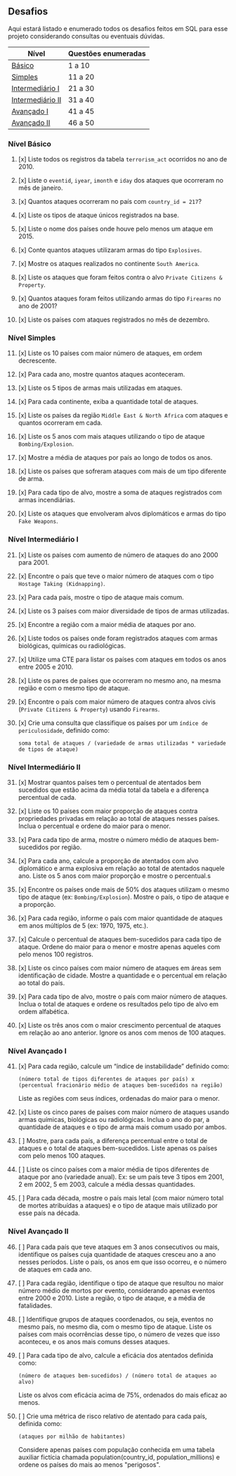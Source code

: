 ## Desafios
Aqui estará listado e enumerado todos os desafios feitos em SQL para esse projeto considerando consultas ou eventuais dúvidas.

| Nível | Questões enumeradas |
|-|-|
| [Básico](#nível-básico) | 1 a 10 |
| [Simples](#nível-simples) | 11 a 20 |
| [Intermediário I](#nível-intermediário-i) | 21 a 30 |
| [Intermediário II](#nível-intermediário-ii) | 31 a 40 |
| [Avançado I](#nível-avançado-i) | 41 a 45 |
| [Avançado II](#nível-avançado-ii) | 46 a 50 |

### Nível Básico
1. [x] Liste todos os registros da tabela `terrorism_act` ocorridos no ano de 2010.

2. [x] Liste o `eventid`, `iyear`, `imonth` e `iday` dos ataques que ocorreram no mês de janeiro.

3. [x] Quantos ataques ocorreram no país com `country_id = 217`?

4. [x] Liste os tipos de ataque únicos registrados na base.

5. [x] Liste o nome dos países onde houve pelo menos um ataque em 2015.

6. [x] Conte quantos ataques utilizaram armas do tipo `Explosives`.

7. [x] Mostre os ataques realizados no continente `South America`.

8. [x] Liste os ataques que foram feitos contra o alvo `Private Citizens & Property`.

9. [x] Quantos ataques foram feitos utilizando armas do tipo `Firearms` no ano de 2001?

10. [x] Liste os países com ataques registrados no mês de dezembro.

### Nível Simples
11. [x] Liste os 10 países com maior número de ataques, em ordem decrescente.

12. [x] Para cada ano, mostre quantos ataques aconteceram.

13. [x] Liste os 5 tipos de armas mais utilizadas em ataques.

14. [x] Para cada continente, exiba a quantidade total de ataques.

15. [x] Liste os países da região `Middle East & North Africa` com ataques e quantos ocorreram em cada.

16. [x] Liste os 5 anos com mais ataques utilizando o tipo de ataque `Bombing/Explosion`.

17. [x] Mostre a média de ataques por país ao longo de todos os anos.

18. [x] Liste os países que sofreram ataques com mais de um tipo diferente de arma.

19. [x] Para cada tipo de alvo, mostre a soma de ataques registrados com armas incendiárias.

20. [x] Liste os ataques que envolveram alvos diplomáticos e armas do tipo `Fake Weapons`.

### Nível Intermediário I
21. [x] Liste os países com aumento de número de ataques do ano 2000 para 2001.

22. [x] Encontre o país que teve o maior número de ataques com o tipo `Hostage Taking (Kidnapping)`.

23. [x] Para cada país, mostre o tipo de ataque mais comum.

24. [x] Liste os 3 países com maior diversidade de tipos de armas utilizadas.

25. [x] Encontre a região com a maior média de ataques por ano.

26. [x] Liste todos os países onde foram registrados ataques com armas biológicas, químicas ou radiológicas.

27. [x] Utilize uma CTE para listar os países com ataques em todos os anos entre 2005 e 2010.

28. [x] Liste os pares de países que ocorreram no mesmo ano, na mesma região e com o mesmo tipo de ataque.

29. [x] Encontre o país com maior número de ataques contra alvos civis (`Private Citizens & Property`) usando `Firearms`.

30. [x] Crie uma consulta que classifique os países por um `índice de periculosidade`, definido como:
    ```
    soma total de ataques / (variedade de armas utilizadas * variedade de tipos de ataque)
    ``` 

### Nível Intermediário II
31. [x] Mostrar quantos países tem o percentual de atentados bem sucedidos que estão acima da média total da tabela e a diferença percentual de cada.

32. [x] Liste os 10 países com maior proporção de ataques contra propriedades privadas em relação ao total de ataques nesses países. Inclua o percentual e ordene do maior para o menor.

33. [x] Para cada tipo de arma, mostre o número médio de ataques bem-sucedidos por região.

34. [x] Para cada ano, calcule a proporção de atentados com alvo diplomático e arma explosiva em relação ao total de atentados naquele ano. Liste os 5 anos com maior proporção e mostre o percentual.s

35. [x] Encontre os países onde mais de 50% dos ataques utilizam o mesmo tipo de ataque (ex: `Bombing/Explosion`). Mostre o país, o tipo de ataque e a proporção.

36. [x] Para cada região, informe o país com maior quantidade de ataques em anos múltiplos de 5 (ex: 1970, 1975, etc.).

37. [x] Calcule o percentual de ataques bem-sucedidos para cada tipo de ataque. Ordene do maior para o menor e mostre apenas aqueles com pelo menos 100 registros.

38. [x] Liste os cinco países com maior número de ataques em áreas sem identificação de cidade. Mostre a quantidade e o percentual em relação ao total do país.

39. [x] Para cada tipo de alvo, mostre o país com maior número de ataques. Inclua o total de ataques e ordene os resultados pelo tipo de alvo em ordem alfabética.

40. [x] Liste os três anos com o maior crescimento percentual de ataques em relação ao ano anterior. Ignore os anos com menos de 100 ataques.

### Nível Avançado I
41. [x] Para cada região, calcule um “índice de instabilidade” definido como:
    ```
    (número total de tipos diferentes de ataques por país) x (percentual fracionário médio de ataques bem-sucedidos na região)
    ```
    Liste as regiões com seus índices, ordenadas do maior para o menor.

42. [x] Liste os cinco pares de países com maior número de ataques usando armas químicas, biológicas ou radiológicas. Inclua o ano do par, a quantidade de ataques e o tipo de arma mais comum usado por ambos.

43. [ ] Mostre, para cada país, a diferença percentual entre o total de ataques e o total de ataques bem-sucedidos. Liste apenas os países com pelo menos 100 ataques.

44. [ ] Liste os cinco países com a maior média de tipos diferentes de ataque por ano (variedade anual).
    Ex: se um país teve 3 tipos em 2001, 2 em 2002, 5 em 2003, calcule a média dessas quantidades.

45. [ ] Para cada década, mostre o país mais letal (com maior número total de mortes atribuídas a ataques) e o tipo de ataque mais utilizado por esse país na década.

### Nível Avançado II
46. [ ] Para cada país que teve ataques em 3 anos consecutivos ou mais, identifique os países cuja quantidade de ataques cresceu ano a ano nesses períodos. Liste o país, os anos em que isso ocorreu, e o número de ataques em cada ano.

47. [ ] Para cada região, identifique o tipo de ataque que resultou no maior número médio de mortos por evento, considerando apenas eventos entre 2000 e 2010. Liste a região, o tipo de ataque, e a média de fatalidades.

48. [ ] Identifique grupos de ataques coordenados, ou seja, eventos no mesmo país, no mesmo dia, com o mesmo tipo de ataque. Liste os países com mais ocorrências desse tipo, o número de vezes que isso aconteceu, e os anos mais comuns desses ataques.

49. [ ] Para cada tipo de alvo, calcule a eficácia dos atentados definida como:
    ```
    (número de ataques bem-sucedidos) / (número total de ataques ao alvo)
    ```
    Liste os alvos com eficácia acima de 75%, ordenados do mais eficaz ao menos.

50. [ ] Crie uma métrica de risco relativo de atentado para cada país, definida como:
    ```
    (ataques por milhão de habitantes)
    ```
    Considere apenas países com população conhecida em uma tabela auxiliar fictícia chamada population(country_id, population_millions) e ordene os países do mais ao menos "perigosos".